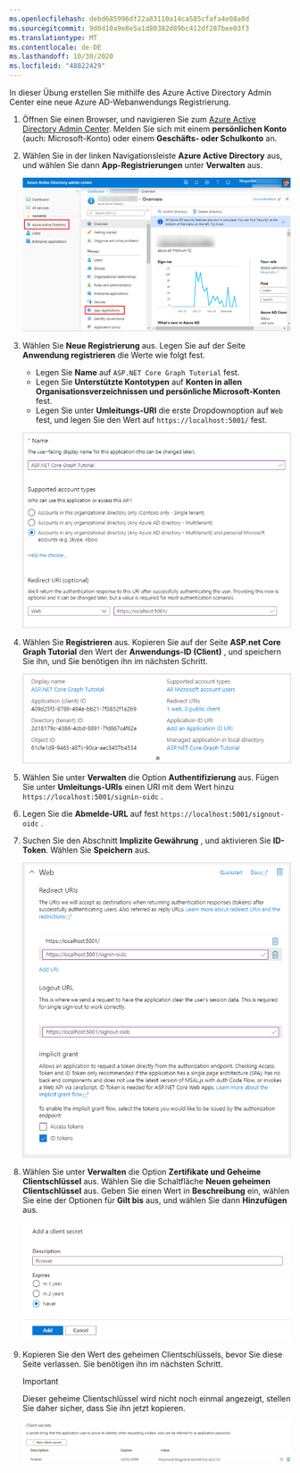 ```yaml
---
ms.openlocfilehash: debd685996df22a83110a14ca585cfafa4e08a0d
ms.sourcegitcommit: 9d0d10a9e8e5a1d80382d89bc412df287bee03f3
ms.translationtype: MT
ms.contentlocale: de-DE
ms.lasthandoff: 10/30/2020
ms.locfileid: "48822429"
---
```

<!-- markdownlint-disable MD002 MD041 -->

In dieser Übung erstellen Sie mithilfe des Azure Active Directory Admin Center eine neue Azure AD-Webanwendungs Registrierung.

1. Öffnen Sie einen Browser, und navigieren Sie zum [Azure Active Directory Admin Center](https://aad.portal.azure.com). Melden Sie sich mit einem **persönlichen Konto** (auch: Microsoft-Konto) oder einem **Geschäfts- oder Schulkonto** an.

1. Wählen Sie in der linken Navigationsleiste **Azure Active Directory** aus, und wählen Sie dann **App-Registrierungen** unter **Verwalten** aus.

    ![Screenshot der APP-Registrierungen ](./images/aad-portal-app-registrations.png)

1. Wählen Sie **Neue Registrierung** aus. Legen Sie auf der Seite **Anwendung registrieren** die Werte wie folgt fest.

    - Legen Sie **Name** auf `ASP.NET Core Graph Tutorial` fest.
    - Legen Sie **Unterstützte Kontotypen** auf **Konten in allen Organisationsverzeichnissen und persönliche Microsoft-Konten** fest.
    - Legen Sie unter **Umleitungs-URI** die erste Dropdownoption auf `Web` fest, und legen Sie den Wert auf `https://localhost:5001/` fest.

    ![Screenshot der Seite "Anwendung registrieren"](./images/aad-register-an-app.png)

1. Wählen Sie **Registrieren** aus. Kopieren Sie auf der Seite **ASP.net Core Graph Tutorial** den Wert der **Anwendungs-ID (Client)** , und speichern Sie ihn, und Sie benötigen ihn im nächsten Schritt.

    ![Screenshot der Anwendungs-ID der neuen App-Registrierung](./images/aad-application-id.png)

1. Wählen Sie unter **Verwalten** die Option **Authentifizierung** aus. Fügen Sie unter **Umleitungs-URIs** einen URI mit dem Wert hinzu `https://localhost:5001/signin-oidc` .

1. Legen Sie die **Abmelde-URL** auf fest `https://localhost:5001/signout-oidc` .

1. Suchen Sie den Abschnitt **Implizite Gewährung** , und aktivieren Sie **ID-Token**. Wählen Sie **Speichern** aus.

    ![Screenshot der Einstellungen für die Webplattform im Azure-Portal](./images/aad-web-platform.png)

1. Wählen Sie unter **Verwalten** die Option **Zertifikate und Geheime Clientschlüssel** aus. Wählen Sie die Schaltfläche **Neuen geheimen Clientschlüssel** aus. Geben Sie einen Wert in **Beschreibung** ein, wählen Sie eine der Optionen für **Gilt bis** aus, und wählen Sie dann **Hinzufügen** aus.

    ![Screenshot des Dialogfelds "Geheimen Clientschlüssel hinzufügen"](./images/aad-new-client-secret.png)

1. Kopieren Sie den Wert des geheimen Clientschlüssels, bevor Sie diese Seite verlassen. Sie benötigen ihn im nächsten Schritt.

    > [!IMPORTANT]
    > Dieser geheime Clientschlüssel wird nicht noch einmal angezeigt, stellen Sie daher sicher, dass Sie ihn jetzt kopieren.

    ![Screenshot des neu hinzugefügten Clientschlüssels](./images/aad-copy-client-secret.png)
